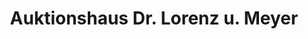 ---
title: "Auktionshaus Dr. Lorenz u. Meyer"
url: /cloppenburg/auktionshaus-dr-lorenz-u-meyer/
shop: Auktionshaus
---